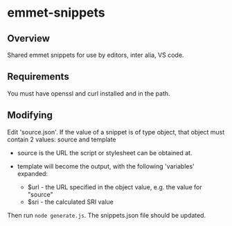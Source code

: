 # emmet-snippets

## Overview

Shared emmet snippets for use by editors, inter alia, VS code.

## Requirements

You must have openssl and curl installed and in the path.

## Modifying

Edit 'source.json'.  If the value of a snippet is of type object, that object must contain 2 values: source and template

* source is the URL the script or stylesheet can be obtained at.
* template will become the output, with the following 'variables' expanded:

  * $url - the URL specified in the object value, e.g. the value for "source"
  * $sri - the calculated SRI value

Then run `node generate.js`.  The snippets.json file should be updated.


